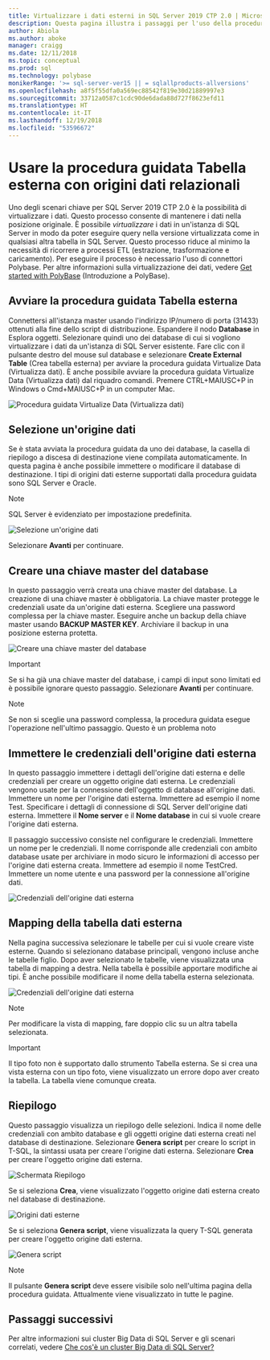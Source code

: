 ```yaml
---
title: Virtualizzare i dati esterni in SQL Server 2019 CTP 2.0 | Microsoft Docs
description: Questa pagina illustra i passaggi per l'uso della procedura guidata di creazione di una tabella esterna per le origini dati relazionali
author: Abiola
ms.author: aboke
manager: craigg
ms.date: 12/11/2018
ms.topic: conceptual
ms.prod: sql
ms.technology: polybase
monikerRange: '>= sql-server-ver15 || = sqlallproducts-allversions'
ms.openlocfilehash: a8f5f55dfa0a569ec88542f819e30d21889997e3
ms.sourcegitcommit: 33712a0587c1cdc90de6dada88d727f8623efd11
ms.translationtype: HT
ms.contentlocale: it-IT
ms.lasthandoff: 12/19/2018
ms.locfileid: "53596672"
---
```

# <a name="use-the-external-table-wizard-with-relational-data-sources"></a>Usare la procedura guidata Tabella esterna con origini dati relazionali

Uno degli scenari chiave per SQL Server 2019 CTP 2.0 è la possibilità di virtualizzare i dati. Questo processo consente di mantenere i dati nella posizione originale. È possibile *virtualizzare* i dati in un'istanza di SQL Server in modo da poter eseguire query nella versione virtualizzata come in qualsiasi altra tabella in SQL Server. Questo processo riduce al minimo la necessità di ricorrere a processi ETL (estrazione, trasformazione e caricamento). Per eseguire il processo è necessario l'uso di connettori Polybase. Per altre informazioni sulla virtualizzazione dei dati, vedere [Get started with PolyBase](polybase-guide.md) (Introduzione a PolyBase).

## <a name="start-the-external-table-wizard"></a>Avviare la procedura guidata Tabella esterna

Connettersi all'istanza master usando l'indirizzo IP/numero di porta (31433) ottenuti alla fine dello script di distribuzione. Espandere il nodo **Database** in Esplora oggetti. Selezionare quindi uno dei database di cui si vogliono virtualizzare i dati da un'istanza di SQL Server esistente. Fare clic con il pulsante destro del mouse sul database e selezionare **Create External Table** (Crea tabella esterna) per avviare la procedura guidata Virtualize Data (Virtualizza dati). È anche possibile avviare la procedura guidata Virtualize Data (Virtualizza dati) dal riquadro comandi. Premere CTRL+MAIUSC+P in Windows o Cmd+MAIUSC+P in un computer Mac.

![Procedura guidata Virtualize Data (Virtualizza dati)](media/data-virtualization/virtualize-data-wizard.png)
## <a name="select-a-data-source"></a>Selezione un'origine dati

Se è stata avviata la procedura guidata da uno dei database, la casella di riepilogo a discesa di destinazione viene compilata automaticamente. In questa pagina è anche possibile immettere o modificare il database di destinazione. I tipi di origini dati esterne supportati dalla procedura guidata sono SQL Server e Oracle.

> [!NOTE]
>SQL Server è evidenziato per impostazione predefinita.


![Selezione un'origine dati](media/data-virtualization/select-data-source.png)

Selezionare **Avanti** per continuare.

## <a name="create-a-database-master-key"></a>Creare una chiave master del database

In questo passaggio verrà creata una chiave master del database. La creazione di una chiave master è obbligatoria. La chiave master protegge le credenziali usate da un'origine dati esterna. Scegliere una password complessa per la chiave master. Eseguire anche un backup della chiave master usando **BACKUP MASTER KEY**. Archiviare il backup in una posizione esterna protetta.

![Creare una chiave master del database](media/data-virtualization/virtualize-data-master-key.png)

> [!IMPORTANT]
> Se si ha già una chiave master del database, i campi di input sono limitati ed è possibile ignorare questo passaggio. Selezionare **Avanti** per continuare.

> [!NOTE]
> Se non si sceglie una password complessa, la procedura guidata esegue l'operazione nell'ultimo passaggio. Questo è un problema noto

## <a name="enter-external-data-source-credentials"></a>Immettere le credenziali dell'origine dati esterna

In questo passaggio immettere i dettagli dell'origine dati esterna e delle credenziali per creare un oggetto origine dati esterna. Le credenziali vengono usate per la connessione dell'oggetto di database all'origine dati. Immettere un nome per l'origine dati esterna. Immettere ad esempio il nome Test. Specificare i dettagli di connessione di SQL Server dell'origine dati esterna. Immettere il **Nome server** e il **Nome database** in cui si vuole creare l'origine dati esterna.

Il passaggio successivo consiste nel configurare le credenziali. Immettere un nome per le credenziali. Il nome corrisponde alle credenziali con ambito database usate per archiviare in modo sicuro le informazioni di accesso per l'origine dati esterna creata. Immettere ad esempio il nome TestCred. Immettere un nome utente e una password per la connessione all'origine dati.

![Credenziali dell'origine dati esterna](media/data-virtualization/data-source-credentials.png)

## <a name="external-data-table-mapping"></a>Mapping della tabella dati esterna

Nella pagina successiva selezionare le tabelle per cui si vuole creare viste esterne. Quando si selezionano database principali, vengono incluse anche le tabelle figlio. Dopo aver selezionato le tabelle, viene visualizzata una tabella di mapping a destra. Nella tabella è possibile apportare modifiche ai tipi. È anche possibile modificare il nome della tabella esterna selezionata.

![Credenziali dell'origine dati esterna](media/data-virtualization/data-table-mapping.png)

> [!NOTE]
>Per modificare la vista di mapping, fare doppio clic su un altra tabella selezionata.

> [!IMPORTANT]
>Il tipo foto non è supportato dallo strumento Tabella esterna. Se si crea una vista esterna con un tipo foto, viene visualizzato un errore dopo aver creato la tabella. La tabella viene comunque creata.

## <a name="summary"></a>Riepilogo

Questo passaggio visualizza un riepilogo delle selezioni. Indica il nome delle credenziali con ambito database e gli oggetti origine dati esterna creati nel database di destinazione. Selezionare **Genera script** per creare lo script in T-SQL, la sintassi usata per creare l'origine dati esterna. Selezionare **Crea** per creare l'oggetto origine dati esterna.

![Schermata Riepilogo](media/data-virtualization/virtualize-data-summary.png)

Se si seleziona **Crea**, viene visualizzato l'oggetto origine dati esterna creato nel database di destinazione.

![Origini dati esterne](media/data-virtualization/external-data-sources.png)

Se si seleziona **Genera script**, viene visualizzata la query T-SQL generata per creare l'oggetto origine dati esterna.

![Genera script](media/data-virtualization/generated-script.png)

> [!NOTE]
> Il pulsante **Genera script** deve essere visibile solo nell'ultima pagina della procedura guidata. Attualmente viene visualizzato in tutte le pagine.

## <a name="next-steps"></a>Passaggi successivi

Per altre informazioni sui cluster Big Data di SQL Server e gli scenari correlati, vedere [Che cos'è un cluster Big Data di SQL Server?](../../big-data-cluster/big-data-cluster-overview.md)
